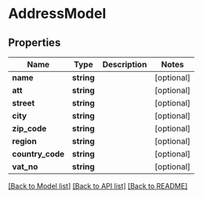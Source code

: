 # AddressModel

## Properties
Name | Type | Description | Notes
------------ | ------------- | ------------- | -------------
**name** | **string** |  | [optional] 
**att** | **string** |  | [optional] 
**street** | **string** |  | [optional] 
**city** | **string** |  | [optional] 
**zip_code** | **string** |  | [optional] 
**region** | **string** |  | [optional] 
**country_code** | **string** |  | [optional] 
**vat_no** | **string** |  | [optional] 

[[Back to Model list]](../README.md#documentation-for-models) [[Back to API list]](../README.md#documentation-for-api-endpoints) [[Back to README]](../README.md)



